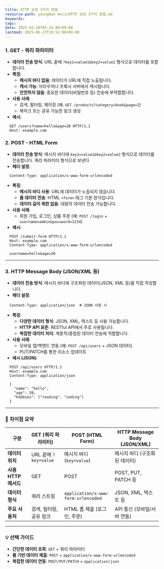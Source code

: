 ```yaml
---
title: HTTP 요청 3가지 방법
resource-path: youngHan mvc1/HTTP 요청 3가지 방법.md
keywords:
tags:
date: 2025-02-28T05:24:00+09:00
lastmod: 2025-06-27T19:52:08+09:00
---
```

### 1. **GET - 쿼리 파라미터**
- **데이터 전송 방식**: URL 끝에 `?key1=value1&key2=value2` 형식으로 데이터를 포함합니다.
- **특징**:
  - **메시지 바디 없음**: 데이터가 URL에 직접 노출됩니다.
  - **캐시 가능**: 브라우저나 프록시 서버에서 캐시됩니다.
  - **안전하지 않음**: 중요한 데이터(비밀번호 등) 전송에 부적합합니다.
- **사용 사례**:
  - 검색, 필터링, 페이징 (예: `GET /products?category=book&page=2`)
  - 북마크 또는 공유 가능한 링크 생성
- **예시**:

```http
  GET /users?name=hello&age=20 HTTP/1.1
  Host: example.com
```

### 2. **POST - HTML Form**
- **데이터 전송 방식**: 메시지 바디에 `key1=value1&key2=value2` 형식으로 데이터를 전송합니다. 쿼리 파라미터 형식으로 보낸다
- **헤더 설정**:

```http
  Content-Type: application/x-www-form-urlencoded
```

- **특징**:
  - **메시지 바디 사용**: URL에 데이터가 노출되지 않습니다.
  - **폼 데이터 전송**: HTML `<form>` 태그 기본 방식입니다.
  - **데이터 길이 제한 없음**: 대량의 데이터 전송 가능합니다.
- **사용 사례**:
  - 회원 가입, 로그인, 상품 주문 (예: `POST /login` + `username=admin&password=1234`)
- **예시**:

```http
  POST /submit-form HTTP/1.1
  Host: example.com
  Content-Type: application/x-www-form-urlencoded

  username=hello&age=20
```

---

### 3. **HTTP Message Body (JSON/XML 등)**
- **데이터 전송 방식**: 메시지 바디에 구조화된 데이터(JSON, XML 등)를 직접 작성합니다.
- **헤더 설정**:

```http
  Content-Type: application/json  # JSON 사용 시
```

- **특징**:
  - **다양한 데이터 형식**: JSON, XML, 텍스트 등 사용 가능합니다.
  - **HTTP API 표준**: RESTful API에서 주로 사용됩니다.
  - **복잡한 데이터 처리**: 계층적/중첩된 데이터 전송에 적합합니다.
- **사용 사례**:
  - 모바일 앱/백엔드 연동 (예: `POST /api/users` + JSON 데이터)
  - PUT/PATCH를 통한 리소스 업데이트
- **예시 (JSON)**:

```http
  POST /api/users HTTP/1.1
  Host: example.com
  Content-Type: application/json

  {
    "name": "hello",
    "age": 20,
    "hobbies": ["reading", "coding"]
  }
```

---

### 📌 차이점 요약
| 구분                | GET (쿼리 파라미터)         | POST (HTML Form)               | HTTP Message Body (JSON/XML) |
|---------------------|----------------------------|--------------------------------|------------------------------|
| **데이터 위치**      | URL 끝에 `?key=value`       | 메시지 바디 (`key=value`)      | 메시지 바디 (구조화된 데이터) |
| **사용 HTTP 메서드** | GET                        | POST                           | POST, PUT, PATCH 등          |
| **데이터 형식**      | 쿼리 스트링                | `application/x-www-form-urlencoded` | JSON, XML, 텍스트 등       |
| **주요 사용처**      | 검색, 필터링, 공유 링크     | HTML 폼 제출 (로그인, 주문)    | API 통신 (모바일/서버 연동)  |

---

### 💡 선택 가이드
- **간단한 데이터 조회**: `GET` + 쿼리 파라미터
- **폼 기반 데이터 제출**: `POST` + `application/x-www-form-urlencoded`
- **복잡한 데이터 연동**: `POST/PUT/PATCH` + `application/json`